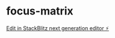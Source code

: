 # focus-matrix

[Edit in StackBlitz next generation editor ⚡️](https://stackblitz.com/~/github.com/dotku/focus-matrix)